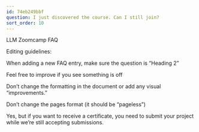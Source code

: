 ```yaml
---
id: 74eb249bbf
question: I just discovered the course. Can I still join?
sort_order: 10
---
```


LLM Zoomcamp FAQ

Editing guidelines:

When adding a new FAQ entry, make sure the question is “Heading 2”

Feel free to improve if you see something is off

Don’t change the formatting in the document or add any visual “improvements.”

Don’t change the pages format (it should be “pageless”)

Yes, but if you want to receive a certificate, you need to submit your project while we’re still accepting submissions.

